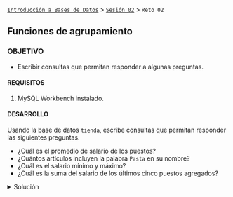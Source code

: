[`Introducción a Bases de Datos`](../../Readme.md) > [`Sesión 02`](../Readme.md) > `Reto 02`
	
## Funciones de agrupamiento

### OBJETIVO 

- Escribir consultas que permitan responder a algunas preguntas.

#### REQUISITOS 

1. MySQL Workbench instalado.

#### DESARROLLO

Usando la base de datos `tienda`, escribe consultas que permitan responder las siguientes preguntas.

- ¿Cuál es el promedio de salario de los puestos?
- ¿Cuántos artículos incluyen la palabra `Pasta` en su nombre?
- ¿Cuál es el salario mínimo y máximo?
- ¿Cuál es la suma del salario de los últimos cinco puestos agregados?

<details><summary>Solución</summary>
<p>

- ¿Cuál es el promedio de salario de los puestos?

   ```sql
   SELECT avg(salario)
   FROM puesto;
   ```
   ![imagen](imagenes/s2wr11.png)

- ¿Cuántos artículos incluyen la palabra `Pasta` en su nombre?

   ```sql
   SELECT count(*)
   FROM articulo
   WHERE nombre LIKE '%pasta%';
   ```
   ![imagen](imagenes/s2wr12.png)
   
- ¿Cuál es el salario mínimo y máximo?

   ```sql
   SELECT *
   FROM articulo
   WHERE nombre LIKE '% - %';
   ```
   ![imagen](imagenes/s2wr13.png)
   
- ¿Cuál es la suma del salario de los últimos cinco puestos agregados?

   Primero obtenemos el ídentificador que nos permite saber eso.
   
   ```sql
   SELECT max(id_puesto) - 5
   FROM puesto;
   ```
   ![imagen](imagenes/s2wr13.png
   
   Usamos ese identificador ahora.

   ```sql
   SELECT sum(salario)
   FROM puesto
   WHERE id_puesto >= 995;
   ```
   ![imagen](imagenes/s2wr13.png)

</p>
</details> 
